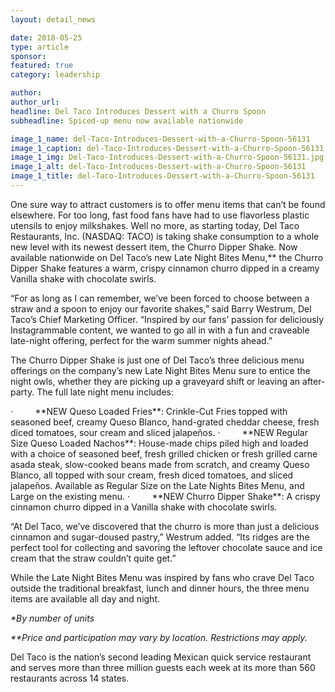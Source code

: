 ```yaml
---
layout: detail_news

date: 2018-05-25
type: article
sponsor:
featured: true
category: leadership        

author:  
author_url: 
headline: Del Taco Introduces Dessert with a Churro Spoon
subheadline: Spiced-up menu now available nationwide

image_1_name: del-Taco-Introduces-Dessert-with-a-Churro-Spoon-56131
image_1_caption: del-Taco-Introduces-Dessert-with-a-Churro-Spoon-56131
image_1_img: Del-Taco-Introduces-Dessert-with-a-Churro-Spoon-56131.jpg
image_1_alt: del-Taco-Introduces-Dessert-with-a-Churro-Spoon-56131
image_1_title: del-Taco-Introduces-Dessert-with-a-Churro-Spoon-56131
---
```

	
One sure way to attract customers is to offer menu items that can&rsquo;t be found elsewhere. For too long, fast food fans have had to use flavorless plastic utensils to enjoy milkshakes. Well no more, as starting today,&nbsp;Del Taco Restaurants, Inc.&nbsp;(NASDAQ: TACO) is taking shake consumption to a whole new level with its newest dessert item, the Churro Dipper Shake. Now available nationwide on Del Taco&rsquo;s new Late Night Bites Menu,** the Churro Dipper Shake features a warm, crispy cinnamon churro dipped in a creamy Vanilla shake with chocolate swirls.

<!--more-->&ldquo;For as long as I can remember, we&rsquo;ve been forced to choose between a straw and a spoon to enjoy our favorite shakes,&rdquo; said Barry Westrum, Del Taco&rsquo;s Chief Marketing Officer. &ldquo;Inspired by our fans&rsquo; passion for deliciously Instagrammable content, we wanted to go all in with a fun and craveable late-night offering, perfect for the warm summer nights ahead.&rdquo;

The Churro Dipper Shake is just one of Del Taco&rsquo;s three delicious menu offerings on the company&rsquo;s new Late Night Bites Menu sure to entice the night owls, whether they are picking up a graveyard shift or leaving an after-party. The full late night menu includes:

<!-- [if !supportLists]-->&middot;&nbsp;&nbsp;&nbsp;&nbsp;&nbsp;&nbsp;&nbsp;&nbsp; <!--[endif]-->**NEW Queso Loaded Fries**:&nbsp;Crinkle-Cut Fries topped with seasoned beef, creamy Queso Blanco, hand-grated cheddar cheese, fresh diced tomatoes, sour cream and sliced jalape&ntilde;os.

<!-- [if !supportLists]-->&middot;&nbsp;&nbsp;&nbsp;&nbsp;&nbsp;&nbsp;&nbsp;&nbsp; <!--[endif]-->**NEW Regular Size Queso Loaded Nachos**:&nbsp;House-made chips piled high and loaded with a choice of seasoned beef, fresh grilled chicken or fresh grilled carne asada steak, slow-cooked beans made from scratch, and creamy Queso Blanco, all topped with sour cream, fresh diced tomatoes, and sliced jalape&ntilde;os. Available as Regular Size on the Late Nights Bites Menu, and Large on the existing menu.

<!-- [if !supportLists]-->&middot;&nbsp;&nbsp;&nbsp;&nbsp;&nbsp;&nbsp;&nbsp;&nbsp; <!--[endif]-->**NEW Churro Dipper Shake**:&nbsp;A crispy cinnamon churro dipped in a Vanilla shake with chocolate swirls.

&ldquo;At Del Taco, we&rsquo;ve discovered that the churro is more than just a delicious cinnamon and sugar-doused pastry,&rdquo; Westrum added. &ldquo;Its ridges are the perfect tool for collecting and savoring the leftover chocolate sauce and ice cream that the straw couldn&rsquo;t quite get.&rdquo;

While the Late Night Bites Menu was inspired by fans who crave Del Taco outside the traditional breakfast, lunch and dinner hours, the three menu items are available all day and night.

_*By number of units_

_**Price and participation may vary by location. Restrictions may apply.&nbsp;_

Del Taco is the nation&rsquo;s second leading Mexican quick service restaurant and serves more than three million guests each week at its more than 560 restaurants across 14 states.